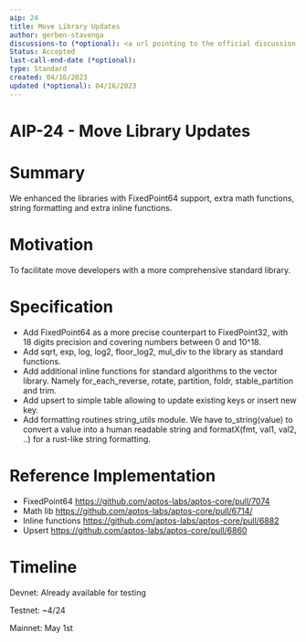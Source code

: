 ```yaml
---
aip: 24
title: Move Library Updates
author: gerben-stavenga
discussions-to (*optional): <a url pointing to the official discussion thread>
Status: Accepted
last-call-end-date (*optional): 
type: Standard
created: 04/16/2023
updated (*optional): 04/16/2023
---
```


# AIP-24 - Move Library Updates

# Summary

We enhanced the libraries with FixedPoint64 support, extra math functions, string formatting and extra inline functions.

# Motivation

To facilitate move developers with a more comprehensive standard library.

# Specification

- Add FixedPoint64 as a more precise counterpart to FixedPoint32, with 18 digits precision and covering numbers between 0 and 10^18.
- Add sqrt, exp, log, log2, floor_log2, mul_div to the library as standard functions.
- Add additional inline functions for standard algorithms to the vector library. Namely for_each_reverse, rotate, partition, foldr, stable_partition and trim.
- Add upsert to simple table allowing to update existing keys or insert new key.
- Add formatting routines string_utils module. We have to_string(value) to convert a value into a human readable string and formatX(fmt, val1, val2, ..) for a rust-like string formatting.

# Reference Implementation

- FixedPoint64 https://github.com/aptos-labs/aptos-core/pull/7074
- Math lib https://github.com/aptos-labs/aptos-core/pull/6714/
- Inline functions https://github.com/aptos-labs/aptos-core/pull/6882
- Upsert https://github.com/aptos-labs/aptos-core/pull/6860

# Timeline

Devnet: Already available for testing

Testnet: ~4/24

Mainnet: May 1st
